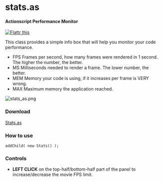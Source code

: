 stats.as
========

#### Actionscript Performance Monitor ####

[![Flattr this](http://api.flattr.com/button/button-compact-static-100x17.png)](http://flattr.com/thing/20491/stats-as)

This class provides a simple info box that will help you monitor your code performance.

* FPS Frames per second, how many frames were rendered in 1 second. The higher the number, the better.
* MS Milliseconds needed to render a frame. The lower number, the better.
* MEM Memory your code is using, if it increases per frame is VERY wrong.
* MAX Maximum memory the application reached.

![stats_as.png](http://github.com/mrdoob/stats.as/raw/master/assets/stats_as.png)

### Download ###

[Stats.as](http://github.com/mrdoob/stats.as/raw/master/src/net/hires/debug/Stats.as)

### How to use ###

	addChild( new Stats() );

### Controls ###

* **LEFT CLICK** on the top-half/bottom-half part of the panel to increase/decrease the movie FPS limit.
